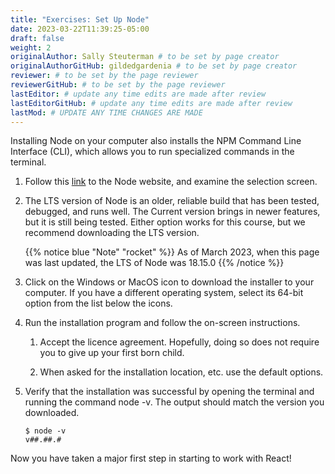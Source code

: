```yaml
---
title: "Exercises: Set Up Node"
date: 2023-03-22T11:39:25-05:00
draft: false
weight: 2
originalAuthor: Sally Steuterman # to be set by page creator
originalAuthorGitHub: gildedgardenia # to be set by page creator
reviewer: # to be set by the page reviewer
reviewerGitHub: # to be set by the page reviewer
lastEditor: # update any time edits are made after review
lastEditorGitHub: # update any time edits are made after review
lastMod: # UPDATE ANY TIME CHANGES ARE MADE
---
```


Installing Node on your computer also installs the NPM Command Line Interface (CLI), which allows you to run specialized commands in the terminal.

1. Follow this [link](https://nodejs.org/en/download) to the Node website, and examine the selection screen.

1. The LTS version of Node is an older, reliable build that has been tested, debugged, and runs well. The Current version brings in newer features, but it is still being tested. Either option works for this course, but we recommend downloading the LTS version.

   {{% notice blue "Note" "rocket" %}}
   As of March 2023, when this page was last updated, the LTS of Node was 18.15.0
   {{% /notice %}}

1. Click on the Windows or MacOS icon to download the installer to your computer. If you have a different operating system, select its 64-bit option from the list below the icons.

1. Run the installation program and follow the on-screen instructions.

   1. Accept the licence agreement. Hopefully, doing so does not require you to give up your first born child.

   1. When asked for the installation location, etc. use the default options.

1. Verify that the installation was successful by opening the terminal and running the command node -v. The output should match the version you downloaded.

   ```console
   $ node -v
   v##.##.#
   ```

Now you have taken a major first step in starting to work with React!